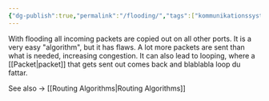 ```yaml
---
{"dg-publish":true,"permalink":"/flooding/","tags":["kommunikationssystem"]}
---
```


With flooding all incoming packets are copied out on all other ports. It is a very easy "algorithm", but it has flaws. A lot more packets are sent than what is needed, increasing congestion. It can also lead to looping, where a [[Packet\|packet]] that gets sent out comes back and blablabla loop du fattar.

See also -> [[Routing Algorithms\|Routing Algorithms]]
